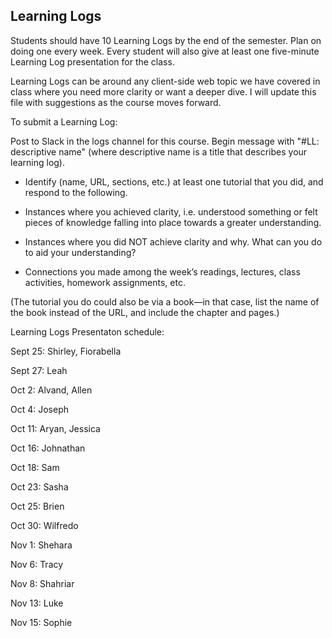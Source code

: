 ## Learning Logs

Students should have 10 Learning Logs by the end of the semester. Plan on doing one every week. Every student will also give at least one five-minute Learning Log presentation for the class.

Learning Logs can be around any client-side web topic we have covered in class where you need more clarity or want a deeper dive. I will update this file with suggestions as the course moves forward.

To submit a Learning Log:


Post to Slack in the logs channel for this course. Begin message with "#LL: descriptive name" (where descriptive name is a title that describes your learning log).

* Identify (name, URL, sections, etc.) at least one tutorial that you did, and respond to the following.

* Instances where you achieved clarity, i.e. understood something or felt pieces of knowledge falling into place towards a greater understanding.

* Instances where you did NOT achieve clarity and why. What can you do to aid your understanding?

* Connections you made among the week’s readings, lectures, class activities, homework assignments, etc.

(The tutorial you do could also be via a book—in that case, list the name of the book instead of the URL, and include the chapter and pages.)


Learning Logs Presentaton schedule:

Sept 25: Shirley, Fiorabella

Sept 27: Leah

Oct 2: Alvand, Allen

Oct 4: Joseph

Oct 11: Aryan, Jessica 

Oct 16: Johnathan

Oct 18: Sam

Oct 23: Sasha

Oct 25: Brien

Oct 30: Wilfredo

Nov 1: Shehara

Nov 6: Tracy

Nov 8: Shahriar

Nov 13: Luke

Nov 15: Sophie
